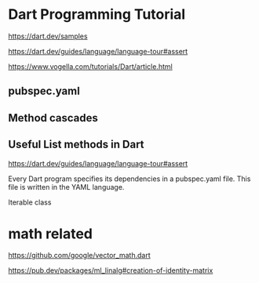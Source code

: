 
# Dart Programming Tutorial

https://dart.dev/samples

https://dart.dev/guides/language/language-tour#assert

https://www.vogella.com/tutorials/Dart/article.html

## pubspec.yaml

## 

## Method cascades

## Useful List methods in Dart
https://dart.dev/guides/language/language-tour#assert


Every Dart program specifies its dependencies in a pubspec.yaml file. This file is written in the YAML language.

Iterable<E> class

# math related
https://github.com/google/vector_math.dart

https://pub.dev/packages/ml_linalg#creation-of-identity-matrix
